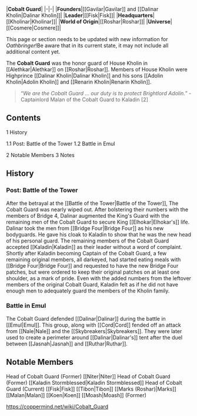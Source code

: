 |**Cobalt Guard**|
|-|-|
|**Founders**|[[Gavilar\|Gavilar]] and [[Dalinar Kholin\|Dalinar Kholin]]|
|**Leader**|[[Fisk\|Fisk]]|
|**Headquarters**|[[Kholinar\|Kholinar]]|
|**World of Origin**|[[Roshar\|Roshar]]|
|**Universe**|[[Cosmere\|Cosmere]]|

This page or section needs to be updated with new information for *Oathbringer*!Be aware that in its current state, it may not include all additional content yet.

The **Cobalt Guard** was the honor guard of House Kholin in [[Alethkar\|Alethkar]] on [[Roshar\|Roshar]]. Members of House Kholin were Highprince [[Dalinar Kholin\|Dalinar Kholin]] and his sons [[Adolin Kholin\|Adolin Kholin]] and [[Renarin Kholin\|Renarin Kholin]].

>“*We are the Cobalt Guard ... our duty is to protect Brightlord Adolin.*”
\-Captainlord Malan of the Cobalt Guard to Kaladin [2]


## Contents

1 History

1.1 Post: Battle of the Tower
1.2 Battle in Emul


2 Notable Members
3 Notes


## History
### Post: Battle of the Tower
After the betrayal at the [[Battle of the Tower\|Battle of the Tower]], The Cobalt Guard was nearly wiped out. After bolstering their numbers with the members of Bridge 4, Dalinar augmented the King's Guard with the remaining men of the Cobalt Guard to secure King [[Elhokar\|Elhokar's]] life. Dalinar took the men from [[Bridge Four\|Bridge Four]] as his new bodyguards. He gave his cloak to Kaladin to show that he was the new head of his personal guard.
The remaining members of the Cobalt Guard accepted [[Kaladin\|Kaladin]] as their leader without a word of complaint. Shortly after Kaladin becoming Captain of the Cobalt Guard, a few remaining original members, all darkeyed, had started eating meals with [[Bridge Four\|Bridge Four]] and requested to have the new Bridge Four patches, but were ordered to keep their original patches on at least one shoulder, as a mark of pride.
Even with the added numbers from the leftover members of the original Cobalt Guard, Kaladin felt as if he did not have enough men to adequately guard the members of the Kholin family.

### Battle in Emul
The Cobalt Guard defended [[Dalinar\|Dalinar]] during the battle in [[Emul\|Emul]]. This group, along with [[Cord\|Cord]] fended off an attack from [[Nale\|Nale]] and the [[Skybreakers\|Skybreakers]]. They were later used to create a perimeter around [[Dalinar\|Dalinar's]] tent after the duel between [[Jasnah\|Jasnah]] and [[Ruthar\|Ruthar]].

## Notable Members
Head of Cobalt Guard (Former) [[Niter\|Niter]]
Head of Cobalt Guard (Former) [[Kaladin Stormblessed\|Kaladin Stormblessed]]
Head of Cobalt Guard (Current) [[Fisk\|Fisk]] 
[[Tibon\|Tibon]]
[[Marks (Roshar)\|Marks]]
[[Malan\|Malan]]
[[Koen\|Koen]]
[[Moash\|Moash]] (Former)




https://coppermind.net/wiki/Cobalt_Guard